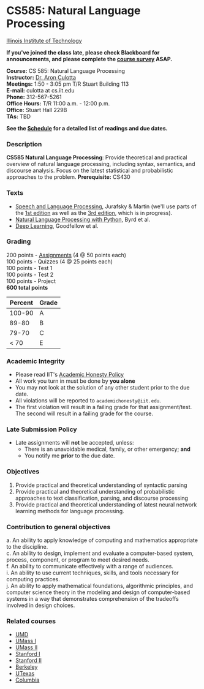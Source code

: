 # CS585: Natural Language Processing

[Illinois Institute of Technology](http://cs.iit.edu)

**If you've joined the class late, please check Blackboard for announcements, and please complete the [course survey](https://goo.gl/6euu6p) ASAP.**


**Course:** CS 585: Natural Language Processing  
**Instructor:** [Dr. Aron Culotta](http://cs.iit.edu/~culotta)  
**Meetings:** 1:50 - 3:05 pm T/R Stuart Building 113  
**E-mail:** culotta at cs.iit.edu  
**Phone:** 312-567-5261  
**Office Hours:** T/R 11:00 a.m. - 12:00 p.m.  
**Office:** Stuart Hall 229B  
**TAs:**  TBD

**See the [Schedule](Schedule.md) for a detailed list of readings and due dates.**

### Description

**CS585 Natural Language Processing**: Provide theoretical and practical overview of natural language processing, including syntax, semantics, and discourse analysis. Focus on the latest statistical and probabilistic approaches to the problem.
**Prerequisite:** CS430

### Texts

- [Speech and Language Processing](http://www.deepsky.com/~merovech/voynich/voynich_manchu_reference_materials/PDFs/jurafsky_martin.pdf), Jurafsky & Martin (we'll use parts of the [1st edition](http://www.deepsky.com/~merovech/voynich/voynich_manchu_reference_materials/PDFs/jurafsky_martin.pdf) as well as the [3rd edition](https://web.stanford.edu/~jurafsky/slp3/), which is in progress).
- [Natural Language Processing with Python](http://www.nltk.org/book/), Byrd et al.
- [Deep Learning](http://www.deeplearningbook.org), Goodfellow et al.

### Grading

200 points - [Assignments](https://github.com/iit-cs585/assignments) (4 @ 50 points each)  
100 points - Quizzes (4 @ 25 points each)  
100 points - Test 1  
100 points - Test 2  
100 points - Project  
**600 total points**

| **Percent** | **Grade** |
|-------------|-----------|
| 100-90      | A         |
| 89-80       | B         |
| 79-70       | C         |
| < 70        | E         |

### Academic Integrity

- Please read IIT's [Academic Honesty Policy](http://www.iit.edu/student_affairs/handbook/information_and_regulations/code_of_academic_honesty.shtml)
- All work you turn in must be done by **you alone**
- You may not look at the solution of any other student prior to the due date.
- All violations will be reported to `academichonesty@iit.edu`.
- The first violation will result in a failing grade for that assignment/test. The second will result in a failing grade for the course.


### Late Submission Policy

- Late assignments will **not** be accepted, unless:
  - There is an unavoidable medical, family, or other emergency; **and**
  - You notify me **prior** to the due date.

### Objectives

1. Provide practical and theoretical understanding of syntactic parsing
2. Provide practical and theoretical understanding of probabilistic approaches to text classification, parsing, and discourse processing
3. Provide practical and theoretical understanding of latest neural network learning methods for language processing.


### Contribution to general objectives

a. An ability to apply knowledge of computing and mathematics appropriate to the discipline.  
c. An ability to design, implement and evaluate a computer-based system, process, component, or program to meet desired needs.  
f. An ability to communicate effectively with a range of audiences.  
i. An ability to use current techniques, skills, and tools necessary for computing practices.  
j. An ability to apply mathematical foundations, algorithmic principles, and computer science theory in the modeling and design of computer-based systems in a way that demonstrates comprehension of the tradeoffs involved in design choices.  


### Related courses

- [UMD](http://www.umiacs.umd.edu/~hal/courses/2012F_CL1/)
- [UMass I](https://people.cs.umass.edu/~mccallum/courses/inlp2007/syllabus.html)
- [UMass II](http://people.cs.umass.edu/~brenocon/inlp2016/)
- [Stanford I](http://cs224d.stanford.edu/syllabus.html)
- [Stanford II](http://web.stanford.edu/class/cs224n/)
- [Berkeley](https://people.eecs.berkeley.edu/~klein/cs288/sp10/)
- [UTexas](https://www.cs.utexas.edu/~mooney/cs388/syllabus.html)
- [Columbia](http://www.cs.columbia.edu/~kathy/NLP/)
